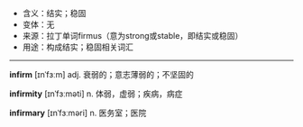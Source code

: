 - <span class="definition">含义：结实；稳固</span>
- <span class="definition">变体：无</span>
- <span class="definition">来源：拉丁单词firmus（意为strong或stable，即结实或稳固）</span>
- <span class="definition">用途：构成结实；稳固相关词汇</span>

---

<span class="vocabulary">**infirm**</span> [ɪnˈfɜːm] adj. 衰弱的；意志薄弱的；不坚固的

<span class="vocabulary">**infirmity**</span> [ɪnˈfɜːməti] n. 体弱，虚弱；疾病，病症

<span class="vocabulary">**infirmary**</span> [ɪnˈfɜːməri] n. 医务室；医院 
